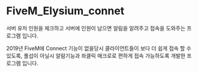 # FiveM_Elysium_connet
서버 유저 인원을 체크하고 서버에 인원이 남으면 알림을 알려주고 접속을 도와주는 프로그램 입니다.

2019년 FiveM에 Connect 기능이 없을당시 클라이언트들이 보다 더 쉽게 접속 할 수 있도록, 풀섭이 아닐시 알람기능과 좌클릭 매크로로 편하게 접속 가능하도록 개발한 프로그램 입니다.
